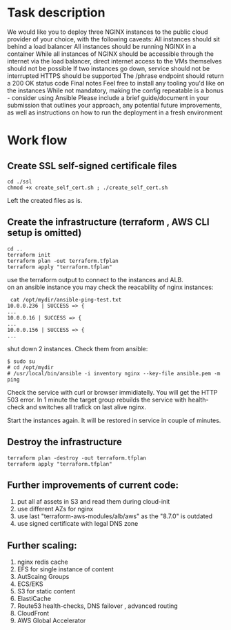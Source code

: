 # Task description

We would like you to deploy three NGINX instances to the public cloud provider of your choice, with the following caveats:
All instances should sit behind a load balancer
All instances should be running NGINX in a container
While all instances of NGINX should be accessible through the internet via the load balancer, direct internet access to the VMs themselves should not be possible
If two instances go down, service should not be interrupted
HTTPS should be supported
The /phrase endpoint should return a 200 OK status code
Final notes
Feel free to install any tooling you'd like on the instances
While not mandatory, making the config repeatable is a bonus - consider using Ansible
Please include a brief guide/document in your submission that outlines your approach, any potential future improvements, as well as instructions on how to run the deployment in a fresh environment

# Work flow

## Create SSL self-signed certificale files

```
cd ./ssl
chmod +x create_self_cert.sh ; ./create_self_cert.sh
```

Left the created files as is.

## Create the infrastructure (terraform , AWS CLI setup is omitted)

```
cd ..
terraform init
terraform plan -out terraform.tfplan
terraform apply "terraform.tfplan"
```

use the terraform output to connect to the instances and ALB.\
on an ansible instance you may check the reacability of nginx instances:

```
 cat /opt/mydir/ansible-ping-test.txt
10.0.0.236 | SUCCESS => {
...
10.0.0.16 | SUCCESS => {
...
10.0.0.156 | SUCCESS => {
...
```

shut down 2 instances. Check them from ansible:
```
$ sudo su
# cd /opt/mydir
# /usr/local/bin/ansible -i inventory nginx --key-file ansible.pem -m ping
```

Check the service with curl or browser immidiatelly. You will get the HTTP 503 error.
In 1 minute the target group rebuilds the service with health-check and switches all trafick on last alive nginx.

Start the instances again. It will be restored in service in couple of minutes.

## Destroy the infrastructure
```
terraform plan -destroy -out terraform.tfplan
terraform apply "terraform.tfplan"
```
## Further improvements of current code:

1. put all af assets in S3 and read them during cloud-init
2. use different AZs for nginx
3. use last "terraform-aws-modules/alb/aws" as the "8.7.0" is outdated
4. use signed certificate with legal DNS zone
   
## Further scaling:

1. nginx redis cache
2. EFS for single instance of content
3. AutScaing Groups
4. ECS/EKS
5. S3 for static content
6. ElastiCache
7. Route53 health-checks, DNS failover , advanced routing
8. CloudFront
9. AWS Global Accelerator
   